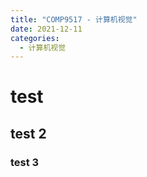 ```yaml
---
title: "COMP9517 - 计算机视觉"
date: 2021-12-11
categories:
  - 计算机视觉
---
```


# test

## test 2

### test 3